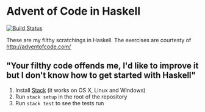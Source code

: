 # Advent of Code in Haskell

[![Build Status](https://travis-ci.org/screamish/adventofhaskellcode.svg?branch=master)](https://travis-ci.org/screamish/adventofhaskellcode)

These are my filthy scratchings in Haskell. The exercises are courtesty of http://adventofcode.com/

## "Your filthy code offends me, I'd like to improve it but I don't know how to get started with Haskell"

1. Install [Stack](https://www.stackage.org/) (it works on OS X, Linux and Windows)
2. Run `stack setup` in the root of the repository
3. Run `stack test` to see the tests run

